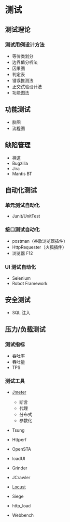 # 测试
## 测试理论
### 测试用例设计方法
  - 等价类划分
  - 边界值分析法
  - 因果图
  - 判定表
  - 错误推测法
  - 正交试验设计法
  - 功能图法

## 功能测试
  - 脑图
  - 流程图

## 缺陷管理
  - 禅道
  - Bugzilla
  - Jira
  - Mantis BT

## 自动化测试
### 单元测试自动化
  - Junit/UnitTest

### 接口测试自动化
  - postman（谷歌浏览器插件）
  - HttpRequester（火狐插件）
  - 浏览器 F12

### UI 测试自动化
  - Selenium
  - Robot Framework

## 安全测试
  - SQL 注入

## 压力/负载测试
### 测试指标
  - 吞吐率
  - 吞吐量
  - TPS
### 测试工具
- [Jmeter](http://jmeter.apache.org/)

  - 断言
  - 代理
  - 分布式
  - 参数化

- Tsung
- Httperf
- OpenSTA
- loadUI
- Grinder
- JCrawler
- [Locust](http://locust.io/)
- Siege
- http_load
- Webbench

